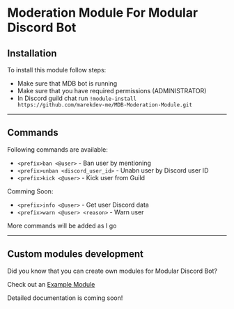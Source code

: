 # Moderation Module For Modular Discord Bot

## Installation

To install this module follow steps:

- Make sure that MDB bot is running
- Make sure that you have required permissions (ADMINISTRATOR)
- In Discord guild chat run `!module-install https://github.com/marekdev-me/MDB-Moderation-Module.git`

---
## Commands

Following commands are available:

- `<prefix>ban <@user>` - Ban user by mentioning
- `<prefix>unban <discord_user_id>` - Unabn user by Discord user ID
- `<prefix>kick <@user>` - Kick user from Guild

Comming Soon:
- `<prefix>info <@user>` - Get user Discord data
- `<prefix>warn <@user> <reason>` - Warn user

More commands will be added as I go

---
## Custom modules development

Did you know that you can create own modules for Modular Discord Bot?

Check out an [Example Module](https://github.com/OpenDevCommunity/MDB-Example-Module)

Detailed documentation is coming soon!
